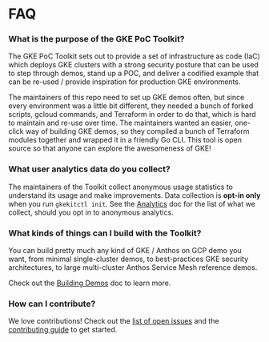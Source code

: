 # FAQ

### What is the purpose of the GKE PoC Toolkit? 

The GKE PoC Toolkit sets out to provide a set of infrastructure as code (IaC) which deploys GKE clusters with a strong security posture that can be used to step through demos, stand up a POC, and deliver a codified example that can be re-used / provide inspiration for production GKE environments. 

The maintainers of this repo need to set up GKE demos often, but since every environment was a little bit different, they needed a bunch of forked scripts, gcloud commands, and Terraform in order to do that, which is hard to maintain and re-use over time. The maintainers wanted an easier, one-click way of building GKE demos, so they compiled a bunch of Terraform modules together and wrapped it in a friendly Go CLI. This tool is open source so that anyone can explore the awesomeness of GKE!  

### What user analytics data do you collect?

The maintainers of the Toolkit collect anonymous usage statistics to understand its usage and make improvements. Data collection is **opt-in only** when you run `gkekitctl init`. See the [Analytics](/docs/analytics.md) doc for the list of what we collect, should you opt in to anonymous analytics.
### What kinds of things can I build with the Toolkit? 

You can build pretty much any kind of GKE / Anthos on GCP demo you want, from minimal single-cluster demos, to best-practices GKE security architectures, to large multi-cluster Anthos Service Mesh reference demos. 

Check out the [Building Demos](/docs/building-demos.md) doc to learn more.

### How can I contribute? 

We love contributions! Check out the [list of open issues](https://github.com/gke-poc-toolkit/issues) and the [contributing guide](/CONTRIBUTING.md) to get started. 
